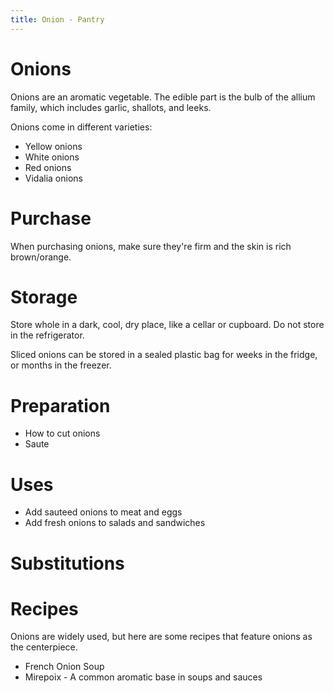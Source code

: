 ```yaml
---
title: Onion - Pantry
---
```


# Onions

Onions are an aromatic vegetable. The edible part is the bulb of the
allium family, which includes garlic, shallots, and leeks.

Onions come in different varieties:

* Yellow onions
* White onions
* Red onions
* Vidalia onions

# Purchase

When purchasing onions, make sure they're firm and the skin is rich
brown/orange.

# Storage

Store whole in a dark, cool, dry place, like a cellar or cupboard. Do not
store in the refrigerator.

Sliced onions can be stored in a sealed plastic bag for weeks in the
fridge, or months in the freezer.

# Preparation

* How to cut onions
* Saute

# Uses

* Add sauteed onions to meat and eggs
* Add fresh onions to salads and sandwiches

# Substitutions


# Recipes

Onions are widely used, but here are some recipes that feature onions as
the centerpiece.

* French Onion Soup
* Mirepoix - A common aromatic base in soups and sauces

